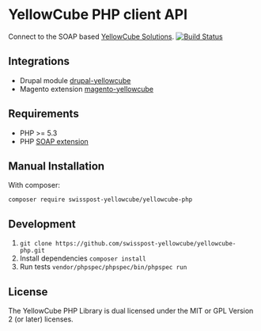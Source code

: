 YellowCube PHP client API
=========================

Connect to the SOAP based [YellowCube Solutions](http://yellowcube.ch/).
[![Build Status](https://travis-ci.org/swisspost-yellowcube/yellowcube-php.svg)](https://travis-ci.org/swisspost-yellowcube/yellowcube-php)

Integrations
------------

 * Drupal module [drupal-yellowcube](https://github.com/swisspost-yellowcube/drupal-yellowcube)
 * Magento extension [magento-yellowcube](https://github.com/swisspost-yellowcube/magento-yellowcube)


Requirements
------------

 * PHP >= 5.3
 * PHP [SOAP extension](http://php.net/manual/en/book.soap.php)

Manual Installation
-------------------

With composer:

    composer require swisspost-yellowcube/yellowcube-php

Development
-----------

1. `git clone https://github.com/swisspost-yellowcube/yellowcube-php.git`
2. Install dependencies `composer install`
3. Run tests `vendor/phpspec/phpspec/bin/phpspec run`


License
-------

The YellowCube PHP Library is dual licensed under the MIT or GPL Version 2 (or later) licenses.
